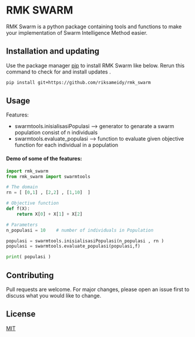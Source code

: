 # RMK SWARM

RMK Swarm is a python package containing tools and functions to make your implementation of Swarm Intelligence Method easier.

## Installation and updating
Use the package manager [pip](https://pip.pypa.io/en/stable/) to install RMK Swarm like below. 
Rerun this command to check for and install  updates .
```bash
pip install git+https://github.com/riksameidy/rmk_swarm
```

## Usage
Features:
* swarmtools.inisialisasiPopulasi  --> generator to genarate a swarm population consist of n individuals 
* swarmtools.evaluate_populasi     --> function to evaluate given objective function for each individual in a population

#### Demo of some of the features:

```python
import rmk_swarm
from rmk_swarm import swarmtools

# The domain
rn = [ [0,1] , [2,2] , [1,10]  ]

# Objective function
def f(X):
	return X[0] + X[1] + X[2]

# Parameters
n_populasi = 10    # number of individuals in Population

populasi = swarmtools.inisialisasiPopulasi(n_populasi , rn )
populasi = swarmtools.evaluate_populasi(populasi,f)

print( populasi )

```

## Contributing
Pull requests are welcome. For major changes, please open an issue first to discuss what you would like to change.

## License
[MIT](https://choosealicense.com/licenses/mit/)
